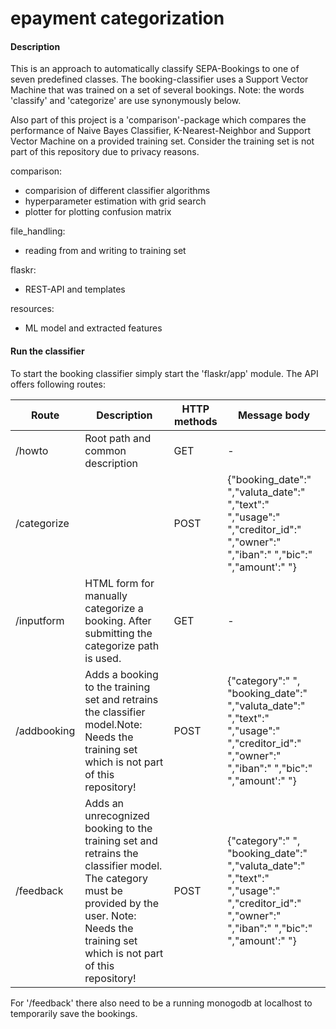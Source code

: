 # epayment categorization

#### Description
This is an approach to automatically classify SEPA-Bookings to one of seven predefined classes.
The booking-classifier uses a Support Vector Machine that was trained on a set of several bookings.
Note: the words 'classify' and 'categorize' are use synonymously below. 

Also part of this project is a 'comparison'-package which compares the performance of 
Naive Bayes Classifier, K-Nearest-Neighbor and Support Vector Machine on a provided training set.
Consider the training set is not part of this repository due to privacy reasons.

comparison:
- comparision of different classifier algorithms
- hyperparameter estimation with grid search
- plotter for plotting confusion matrix

file_handling:
- reading from and writing to training set 

flaskr:
- REST-API and templates

resources:
- ML model and extracted features

#### Run the classifier
To start the booking classifier simply start the 'flaskr/app' module.
The API offers following routes:

| Route       | Description                                                                                                                                                                                         | HTTP methods | Message body                                                                                                                                  |
|-------------|-----------------------------------------------------------------------------------------------------------------------------------------------------------------------------------------------------|--------------|-----------------------------------------------------------------------------------------------------------------------------------------------|
| /howto      | Root path and common description                                                                                                                                                                    | GET          | -                                                                                                                                             |
| /categorize |                                                                                                                                                                                                     | POST         | {"booking_date":" ","valuta_date":" ","text":" ","usage":" ","creditor_id":" ","owner":" ","iban":" ","bic":" ","amount':" "}                 |
| /inputform  | HTML form for manually categorize a booking. After submitting the categorize path is used.                                                                                                          | GET          | -                                                                                                                                             |
| /addbooking | Adds a booking to the training set and retrains the classifier model.Note: Needs the training set which is not part of this repository!                                                            | POST         | {"category":" ", "booking_date":" ","valuta_date":" ","text":" ","usage":" ","creditor_id":" ","owner":" ","iban":" ","bic":" ","amount':" "} |
| /feedback   | Adds an unrecognized booking to the training set and retrains the classifier model.  The category must be provided by the user.  Note: Needs the training set which is not part of this repository! | POST         | {"category":" ", "booking_date":" ","valuta_date":" ","text":" ","usage":" ","creditor_id":" ","owner":" ","iban":" ","bic":" ","amount':" "} | 

For '/feedback' there also need to be a running monogodb at localhost to temporarily save the bookings.
